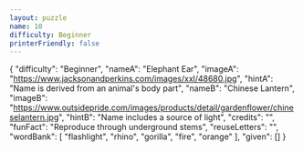 ```yaml
---
layout: puzzle
name: 10
difficulty: Beginner
printerFriendly: false
---
```

{
    "difficulty": "Beginner",
    "nameA": "Elephant Ear",
    "imageA": "https://www.jacksonandperkins.com/images/xxl/48680.jpg",
    "hintA": "Name is derived from an animal's body part",
    "nameB": "Chinese Lantern",
    "imageB": "https://www.outsidepride.com/images/products/detail/gardenflower/chineselantern.jpg",
    "hintB": "Name includes a source of light",
    "credits": "",
    "funFact": "Reproduce through underground stems",
    "reuseLetters": "",
    "wordBank": [
        "flashlight",
        "rhino",
        "gorilla",
        "fire",
        "orange"
    ],
    "given": []
}